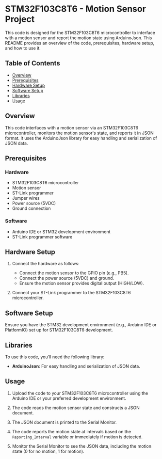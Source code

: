 # STM32F103C8T6 - Motion Sensor Project

This code is designed for the STM32F103C8T6 microcontroller to interface with a motion sensor and report the motion state using ArduinoJson. This README provides an overview of the code, prerequisites, hardware setup, and how to use it.

## Table of Contents

- [Overview](#overview)
- [Prerequisites](#prerequisites)
- [Hardware Setup](#hardware-setup)
- [Software Setup](#software-setup)
- [Libraries](#libraries)
- [Usage](#usage)

## Overview

This code interfaces with a motion sensor via an STM32F103C8T6 microcontroller, monitors the motion sensor's state, and reports it in JSON format. It uses the ArduinoJson library for easy handling and serialization of JSON data.

## Prerequisites

### Hardware

- STM32F103C8T6 microcontroller
- Motion sensor
- ST-Link programmer
- Jumper wires
- Power source (5VDC)
- Ground connection

### Software

- Arduino IDE or STM32 development environment
- ST-Link programmer software

## Hardware Setup

1. Connect the hardware as follows:

   - Connect the motion sensor to the GPIO pin (e.g., PB5).
   - Connect the power source (5VDC) and ground.
   - Ensure the motion sensor provides digital output (HIGH/LOW).

2. Connect your ST-Link programmer to the STM32F103C8T6 microcontroller.

## Software Setup

Ensure you have the STM32 development environment (e.g., Arduino IDE or PlatformIO) set up for STM32F103C8T6 development.

## Libraries

To use this code, you'll need the following library:

- **ArduinoJson**: For easy handling and serialization of JSON data.

## Usage

1. Upload the code to your STM32F103C8T6 microcontroller using the Arduino IDE or your preferred development environment.

2. The code reads the motion sensor state and constructs a JSON document.

3. The JSON document is printed to the Serial Monitor.

4. The code reports the motion state at intervals based on the `Reporting_Interval` variable or immediately if motion is detected.

5. Monitor the Serial Monitor to see the JSON data, including the motion state (0 for no motion, 1 for motion).

